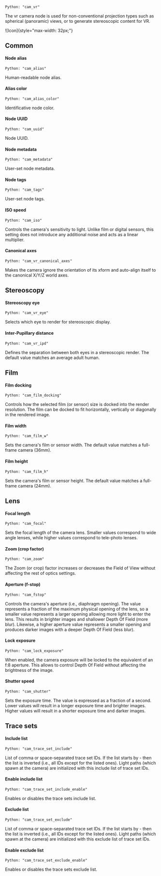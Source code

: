 `Python: "cam_vr"`

The vr camera node is used for non-conventional projection types such as spherical (panoramic) views, or to generate stereoscopic content for VR.

![Icon]{style="max-width: 32px;"}

## Common

#### Node alias
`Python: "cam_alias"`

Human-readable node alias.

#### Alias color
`Python: "cam_alias_color"`

Identificative node color.

#### Node UUID
`Python: "cam_uuid"`

Node UUID.

#### Node metadata
`Python: "cam_metadata"`

User-set node metadata.

#### Node tags
`Python: "cam_tags"`

User-set node tags.

#### ISO speed
`Python: "cam_iso"`

Controls the camera's sensitivity to light. Unlike film or digital sensors, this setting does not introduce any additional noise and acts as a linear multiplier.

#### Canonical axes
`Python: "cam_vr_canonical_axes"`

Makes the camera ignore the orientation of its xform and auto-align itself to the canonical X/Y/Z world axes.

## Stereoscopy

#### Stereoscopy eye
`Python: "cam_vr_eye"`

Selects which eye to render for stereoscopic display.

#### Inter-Pupillary distance
`Python: "cam_vr_ipd"`

Defines the separation between both eyes in a stereoscopic render. The default value matches an average adult human.

## Film

#### Film docking
`Python: "cam_film_docking"`

Controls how the selected film (or sensor) size is docked into the render resolution. The film can be docked to fit horizontally, vertically or diagonally in the rendered image.

#### Film width
`Python: "cam_film_w"`

Sets the camera's film or sensor width. The default value matches a full-frame camera (36mm).

#### Film height
`Python: "cam_film_h"`

Sets the camera's film or sensor height. The default value matches a full-frame camera (24mm).

## Lens

#### Focal length
`Python: "cam_focal"`

Sets the focal length of the camera lens. Smaller values correspond to wide angle lenses, while higher values correspond to tele-photo lenses.

#### Zoom (crop factor)
`Python: "cam_zoom"`

The Zoom (or crop) factor increases or decreases the Field of View without affecting the rest of optics settings.

#### Aperture (f-stop)
`Python: "cam_fstop"`

Controls the camera's aperture (i.e., diaphragm opening). The value represents a fraction of the maximum physical opening of the lens, so a smaller value represents a larger opening allowing more light to enter the lens. This results in brighter images and shallower Depth Of Field (more blur). Likewise, a higher aperture value represents a smaller opening and produces darker images with a deeper Depth Of Field (less blur).

#### Lock exposure
`Python: "cam_lock_exposure"`

When enabled, the camera exposure will be locked to the equivalent of an f:8 aperture. This allows to control Depth Of Field without affecting the brightness of the image.

#### Shutter speed
`Python: "cam_shutter"`

Sets the exposure time. The value is expressed as a fraction of a second. Lower values will result in a longer exposure time and brighter images. Higher values will result in a shorter exposure time and darker images.

## Trace sets

#### Include list
`Python: "cam_trace_set_include"`

List of comma or space-separated trace set IDs. If the list starts by - then the list is inverted (i.e., all IDs except for the listed ones). Light paths (which spawn at the camera) are initialized with this include list of trace set IDs.

#### Enable include list
`Python: "cam_trace_set_include_enable"`

Enables or disables the trace sets include list.

#### Exclude list
`Python: "cam_trace_set_exclude"`

List of comma or space-separated trace set IDs. If the list starts by - then the list is inverted (i.e., all IDs except for the listed ones). Light paths (which spawn at the camera) are initialized with this exclude list of trace set IDs.

#### Enable exclude list
`Python: "cam_trace_set_exclude_enable"`

Enables or disables the trace sets exclude list.

